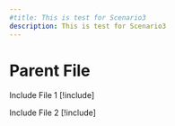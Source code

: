 ```yaml
---
#title: This is test for Scenario3
description: This is test for Scenario3
---
```


# Parent File

Include File 1
[!include[](./includes/Scenario3_includeFile1.md)]

Include File 2
[!include[](./includes/Scenario3_includeFile2.md)]
